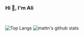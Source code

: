 ### Hi 👋, I'm Ali

<br/> 

![Top Langs](https://github-readme-stats.vercel.app/api/top-langs/?username=AliNazariii&hide=html&layout=compact)
![mattn's github stats](https://github-readme-stats.vercel.app/api?username=AliNazariii&show_icons=true&count_private=true&hide=stars)

<!--
**AliNazariii/AliNazariii** is a ✨ _special_ ✨ repository because its `README.md` (this file) appears on your GitHub profile.

Here are some ideas to get you started:

- 🔭 I’m currently working on ...
- 🌱 I’m currently learning ...
- 👯 I’m looking to collaborate on ...
- 🤔 I’m looking for help with ...
- 💬 Ask me about ...
- 📫 How to reach me: ...
- 😄 Pronouns: ...
- ⚡ Fun fact: ...
-->

